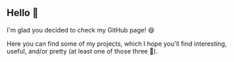 ## Hello 👋

I'm glad you decided to check my GitHub page! 😄

Here you can find some of my projects, which I hope you'll find interesting, useful, and/or pretty (at least one of those three 🤔).
